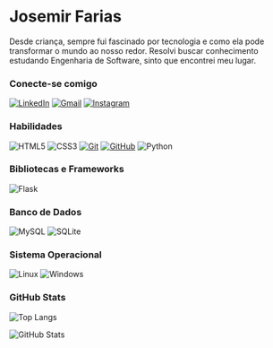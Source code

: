 
# Josemir Farias

Desde criança, sempre fui fascinado por tecnologia e como ela pode transformar o mundo ao nosso redor. Resolvi buscar conhecimento estudando Engenharia de Software, sinto que encontrei meu lugar.

### Conecte-se comigo

[![LinkedIn](https://img.shields.io/badge/-LinkedIn-000?style=for-the-badge&logo=linkedin&logoColor=0e76a8)](https://www.linkedin.com/in/josemir-farias-de-brito-05702b207/)
[![Gmail](https://img.shields.io/badge/Gmail-000?style=for-the-badge&logo=gmail&logoColor=red)](mailto:josemirfbrito@gmail.com)
[![Instagram](https://img.shields.io/badge/-Instagram-000?style=for-the-badge&logo=instagram&logoColor=red)](https://www.instagram.com/josemirfbrito/)

### Habilidades

![HTML5](https://img.shields.io/badge/HTML-000?style=for-the-badge&logo=html5&logoColor=E34F26)
![CSS3](https://img.shields.io/badge/CSS3-000?style=for-the-badge&logo=css3&logoColor=1572B6)
[![Git](https://img.shields.io/badge/Git-000?style=for-the-badge&logo=git&logoColor=E44C30)](https://git-scm.com/doc)
[![GitHub](https://img.shields.io/badge/GitHub-000?style=for-the-badge&logo=github&logoColor=white)](https://docs.github.com/)
![Python](https://img.shields.io/badge/python-000?style=for-the-badge&logo=python&logoColor=ffdd54)

### Bibliotecas e Frameworks

![Flask](https://img.shields.io/badge/flask-%23000.svg?style=for-the-badge&logo=flask&logoColor=white)

### Banco de Dados

![MySQL](https://img.shields.io/badge/MySQL-000?style=for-the-badge&logo=mysql&logoColor=white)
![SQLite](https://img.shields.io/badge/SQLite-000?style=for-the-badge&logo=sqlite&logoColor=07405E)

### Sistema Operacional

![Linux](https://img.shields.io/badge/Linux-000?style=for-the-badge&logo=linux&logoColor=FCC624)
![Windows](https://img.shields.io/badge/Windows-000?style=for-the-badge&logo=windows&logoColor=2CA5E0)

### GitHub Stats

![Top Langs](https://github-readme-stats-git-masterrstaa-rickstaa.vercel.app/api/top-langs/?username=JosemirFarias&layout=compact&bg_color=000&border_color=30A3DC&title_color=E94D5F&text_color=FFF)

![GitHub Stats](https://github-readme-stats.vercel.app/api?username=JosemirFarias&theme=transparent&bg_color=000&border_color=30A3DC&show_icons=true&icon_color=30A3DC&title_color=E94D5F&text_color=FFF)



